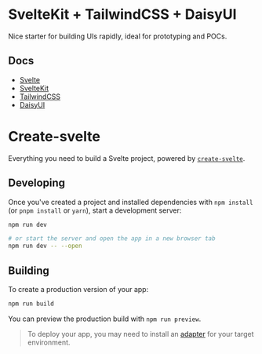 # SvelteKit + TailwindCSS + DaisyUI

Nice starter for building UIs rapidly, ideal for prototyping and POCs.

## Docs

- [Svelte](https://svelte.dev)
- [SvelteKit](https://kit.svelte.dev)
- [TailwindCSS](https://tailwindcss.com/docs)
- [DaisyUI](https://daisyui.com/)

# Create-svelte

Everything you need to build a Svelte project, powered by [`create-svelte`](https://github.com/sveltejs/kit/tree/master/packages/create-svelte).

## Developing

Once you've created a project and installed dependencies with `npm install` (or `pnpm install` or `yarn`), start a development server:

```bash
npm run dev

# or start the server and open the app in a new browser tab
npm run dev -- --open
```

## Building

To create a production version of your app:

```bash
npm run build
```

You can preview the production build with `npm run preview`.

> To deploy your app, you may need to install an [adapter](https://kit.svelte.dev/docs/adapters) for your target environment.
